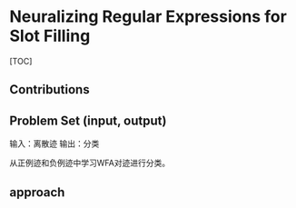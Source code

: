# Neuralizing Regular Expressions for Slot Filling

[TOC]

## Contributions



## Problem Set (input, output)

输入：离散迹
输出：分类

从正例迹和负例迹中学习WFA对迹进行分类。



## approach